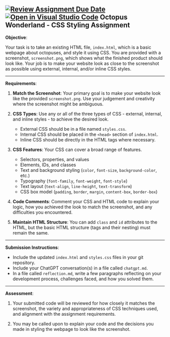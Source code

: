 [![Review Assignment Due Date](https://classroom.github.com/assets/deadline-readme-button-22041afd0340ce965d47ae6ef1cefeee28c7c493a6346c4f15d667ab976d596c.svg)](https://classroom.github.com/a/y82pp0xN)
[![Open in Visual Studio Code](https://classroom.github.com/assets/open-in-vscode-2e0aaae1b6195c2367325f4f02e2d04e9abb55f0b24a779b69b11b9e10269abc.svg)](https://classroom.github.com/online_ide?assignment_repo_id=17696308&assignment_repo_type=AssignmentRepo)
Octopus Wonderland - CSS Styling Assignment
---

**Objective**:

Your task is to take an existing HTML file, `index.html`, which is a basic webpage about octopuses, and style it using CSS. You are provided with a screenshot, `screenshot.png`, which shows what the finished product should look like. Your job is to make your website look as close to the screenshot as possible using external, internal, and/or inline CSS styles.

---

**Requirements**:

1. **Match the Screenshot**: Your primary goal is to make your website look like the provided `screenshot.png`. Use your judgement and creativity where the screenshot might be ambiguous.

2. **CSS Types**: Use any or all of the three types of CSS - external, internal, and inline styles - to achieve the desired look.
    - External CSS should be in a file named `styles.css`.
    - Internal CSS should be placed in the `<head>` section of `index.html`.
    - Inline CSS should be directly in the HTML tags where necessary.

3. **CSS Features**: Your CSS can cover a broad range of features.
    - Selectors, properties, and values
    - Elements, IDs, and classes
    - Text and background styling (`color`, `font-size`, `background-color`, etc.)
    - Typography (`font-family`, `font-weight`, `font-style`)
    - Text layout (`text-align`, `line-height`, `text-transform`)
    - CSS box model (`padding`, `border`, `margin`, `content-box`, `border-box`)

4. **Code Comments**: Comment your CSS and HTML code to explain your logic, how you achieved the look to match the screenshot, and any difficulties you encountered.

5. **Maintain HTML Structure**: You can add `class` and `id` attributes to the HTML, but the basic HTML structure (tags and their nesting) must remain the same.

---

**Submission Instructions**:

- Include the updated `index.html` and `styles.css` files in your git repository.
- Include your ChatGPT conversation(s) in a file called `chatgpt.md`. 
- In a file called `reflection.md`, write a few paragraphs reflecting on your development process, challenges faced, and how you solved them.

---

**Assessment**:

1. Your submitted code will be reviewed for how closely it matches the screenshot, the variety and appropriateness of CSS techniques used, and alignment with the assignment requirements.

2. You may be called upon to explain your code and the decisions you made in styling the webpage to look like the screenshot.

